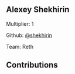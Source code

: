 
## Alexey Shekhirin
Multiplier: 1

Github: [@shekhirin](https://github.com/shekhirin)

Team: Reth

## Contributions
